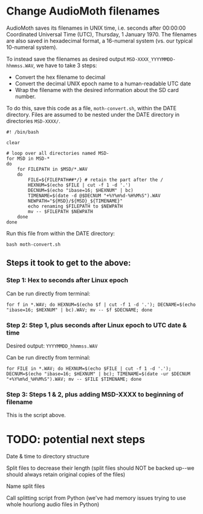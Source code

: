 # Change AudioMoth filenames

AudioMoth saves its filenames in UNIX time,
i.e. seconds after 00:00:00 Coordinated Universal Time (UTC), 
Thursday, 1 January 1970.
The filenames are also saved in hexadecimal format, 
a 16-numeral system (vs. our typical 10-numeral system).

To instead save the filenames as desired output 
`MSD-XXXX_YYYYMMDD-hhmmss.WAV`, we have to take 3 steps:
* Convert the hex filename to decimal
* Convert the decimal UNIX epoch name to a human-readable UTC date
* Wrap the filename with the desired information about the SD card number.


To do this, save this code as a file, 
`moth-convert.sh`, within the DATE directory.
Files are assumed to be nested under the
DATE directory in directories `MSD-XXXX/`.


```
#! /bin/bash

clear

# loop over all directories named MSD-
for MSD in MSD-*
do
	for FILEPATH in $MSD/*.WAV
	do
		FILE=${FILEPATH##*/} # retain the part after the /
		HEXNUM=$(echo $FILE | cut -f 1 -d '.')
		DECNUM=$(echo "ibase=16; $HEXNUM" | bc)
		TIMENAME=$(date -d @$DECNUM "+%Y%m%d-%H%M%S").WAV
		NEWPATH="${MSD}/${MSD}_${TIMENAME}"
		echo renaming $FILEPATH to $NEWPATH
		mv -- $FILEPATH $NEWPATH
	done
done
```

Run this file from within the DATE directory:

```
bash moth-convert.sh
```

## Steps it took to get to the above:

### Step 1: Hex to seconds after Linux epoch
Can be run directly from terminal:
```
for f in *.WAV; do HEXNUM=$(echo $f | cut -f 1 -d '.'); DECNAME=$(echo "ibase=16; $HEXNUM" | bc).WAV; mv -- $f $DECNAME; done
```

### Step 2: Step 1, plus seconds after Linux epoch to UTC date & time
Desired output: `YYYYMMDD_hhmmss.WAV`

Can be run directly from terminal:
```
for FILE in *.WAV; do HEXNUM=$(echo $FILE | cut -f 1 -d '.'); DECNUM=$(echo "ibase=16; $HEXNUM" | bc); TIMENAME=$(date -ur $DECNUM "+%Y%m%d_%H%M%S").WAV; mv -- $FILE $TIMENAME; done
```

### Step 3: Steps 1 & 2, plus adding MSD-XXXX to beginning of filename

This is the script above.


# TODO: potential next steps
Date & time to directory structure

Split files to decrease their length (split files should NOT be backed up--we should always retain
original copies of the files)

Name split files 

Call splitting script from Python (we've had memory issues trying to use whole hourlong audio files in Python)
